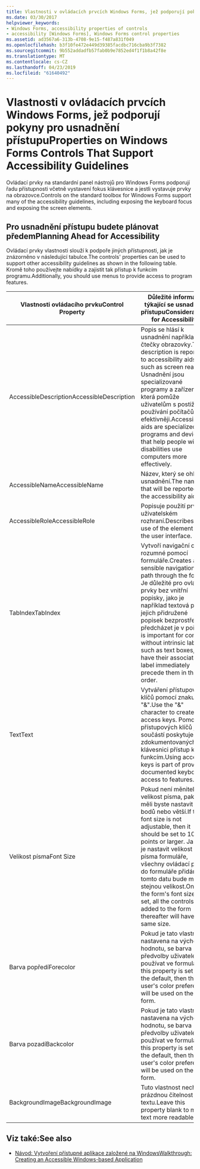 ```yaml
---
title: Vlastnosti v ovládacích prvcích Windows Forms, jež podporují pokyny pro usnadnění přístupu
ms.date: 03/30/2017
helpviewer_keywords:
- Windows Forms, accessibility properties of controls
- accessibility [Windows Forms], Windows Forms control properties
ms.assetid: ad3567a6-313b-4708-9e15-f487a831f049
ms.openlocfilehash: b3f10fe472e449d39385facdbc716cba9b3f7382
ms.sourcegitcommit: 9b552addadfb57fab0b9e7852ed4f1f1b8a42f8e
ms.translationtype: MT
ms.contentlocale: cs-CZ
ms.lasthandoff: 04/23/2019
ms.locfileid: "61640492"
---
```

# <a name="properties-on-windows-forms-controls-that-support-accessibility-guidelines"></a><span data-ttu-id="7332b-102">Vlastnosti v ovládacích prvcích Windows Forms, jež podporují pokyny pro usnadnění přístupu</span><span class="sxs-lookup"><span data-stu-id="7332b-102">Properties on Windows Forms Controls That Support Accessibility Guidelines</span></span>
<span data-ttu-id="7332b-103">Ovládací prvky na standardní panel nástrojů pro Windows Forms podporují řadu přístupnosti včetně vystavení fokus klávesnice a jestli vystavuje prvky na obrazovce.</span><span class="sxs-lookup"><span data-stu-id="7332b-103">Controls on the standard toolbox for Windows Forms support many of the accessibility guidelines, including exposing the keyboard focus and exposing the screen elements.</span></span>  
  
## <a name="planning-ahead-for-accessibility"></a><span data-ttu-id="7332b-104">Pro usnadnění přístupu budete plánovat předem</span><span class="sxs-lookup"><span data-stu-id="7332b-104">Planning Ahead for Accessibility</span></span>  
 <span data-ttu-id="7332b-105">Ovládací prvky vlastnosti slouží k podpoře jiných přístupnosti, jak je znázorněno v následující tabulce.</span><span class="sxs-lookup"><span data-stu-id="7332b-105">The controls' properties can be used to support other accessibility guidelines as shown in the following table.</span></span> <span data-ttu-id="7332b-106">Kromě toho používejte nabídky a zajistit tak přístup k funkcím programu.</span><span class="sxs-lookup"><span data-stu-id="7332b-106">Additionally, you should use menus to provide access to program features.</span></span>  
  
|<span data-ttu-id="7332b-107">Vlastnosti ovládacího prvku</span><span class="sxs-lookup"><span data-stu-id="7332b-107">Control Property</span></span>|<span data-ttu-id="7332b-108">Důležité informace týkající se usnadnění přístupu</span><span class="sxs-lookup"><span data-stu-id="7332b-108">Considerations for Accessibility</span></span>|  
|----------------------|--------------------------------------|  
|<span data-ttu-id="7332b-109">AccessibleDescription</span><span class="sxs-lookup"><span data-stu-id="7332b-109">AccessibleDescription</span></span>|<span data-ttu-id="7332b-110">Popis se hlásí k usnadnění například čtečky obrazovky.</span><span class="sxs-lookup"><span data-stu-id="7332b-110">The description is reported to accessibility aids such as screen readers.</span></span> <span data-ttu-id="7332b-111">Usnadnění jsou specializované programy a zařízení, která pomůže uživatelům s postižením používání počítačů efektivněji.</span><span class="sxs-lookup"><span data-stu-id="7332b-111">Accessibility aids are specialized programs and devices that help people with disabilities use computers more effectively.</span></span>|  
|<span data-ttu-id="7332b-112">AccessibleName</span><span class="sxs-lookup"><span data-stu-id="7332b-112">AccessibleName</span></span>|<span data-ttu-id="7332b-113">Název, který se ohlásí usnadnění.</span><span class="sxs-lookup"><span data-stu-id="7332b-113">The name that will be reported to the accessibility aids.</span></span>|  
|<span data-ttu-id="7332b-114">AccessibleRole</span><span class="sxs-lookup"><span data-stu-id="7332b-114">AccessibleRole</span></span>|<span data-ttu-id="7332b-115">Popisuje použití prvku v uživatelském rozhraní.</span><span class="sxs-lookup"><span data-stu-id="7332b-115">Describes the use of the element in the user interface.</span></span>|  
|<span data-ttu-id="7332b-116">TabIndex</span><span class="sxs-lookup"><span data-stu-id="7332b-116">TabIndex</span></span>|<span data-ttu-id="7332b-117">Vytvoří navigační cestu rozumné pomocí formuláře.</span><span class="sxs-lookup"><span data-stu-id="7332b-117">Creates a sensible navigational path through the form.</span></span> <span data-ttu-id="7332b-118">Je důležité pro ovládací prvky bez vnitřní popisky, jako je například textová pole, jejich přidružené popisek bezprostředně předcházet je v pořadí.</span><span class="sxs-lookup"><span data-stu-id="7332b-118">It is important for controls without intrinsic labels, such as text boxes, to have their associated label immediately precede them in the tab order.</span></span>|  
|<span data-ttu-id="7332b-119">Text</span><span class="sxs-lookup"><span data-stu-id="7332b-119">Text</span></span>|<span data-ttu-id="7332b-120">Vytváření přístupových klíčů pomocí znaku "&".</span><span class="sxs-lookup"><span data-stu-id="7332b-120">Use the "&" character to create access keys.</span></span> <span data-ttu-id="7332b-121">Pomocí přístupových klíčů je součástí poskytuje zdokumentovaných klávesnici přístup k funkcím.</span><span class="sxs-lookup"><span data-stu-id="7332b-121">Using access keys is part of providing documented keyboard access to features.</span></span>|  
|<span data-ttu-id="7332b-122">Velikost písma</span><span class="sxs-lookup"><span data-stu-id="7332b-122">Font Size</span></span>|<span data-ttu-id="7332b-123">Pokud není měnitelné velikost písma, pak ho měli byste nastavit 10 bodů nebo větší.</span><span class="sxs-lookup"><span data-stu-id="7332b-123">If the font size is not adjustable, then it should be set to 10 points or larger.</span></span> <span data-ttu-id="7332b-124">Jakmile je nastavit velikost písma formuláře, všechny ovládací prvky do formuláře přidán po tomto datu bude mít stejnou velikost.</span><span class="sxs-lookup"><span data-stu-id="7332b-124">Once the form's font size is set, all the controls added to the form thereafter will have the same size.</span></span>|  
|<span data-ttu-id="7332b-125">Barva popředí</span><span class="sxs-lookup"><span data-stu-id="7332b-125">Forecolor</span></span>|<span data-ttu-id="7332b-126">Pokud je tato vlastnost nastavena na výchozí hodnotu, se barva předvolby uživatele používat ve formuláři.</span><span class="sxs-lookup"><span data-stu-id="7332b-126">If this property is set to the default, then the user's color preferences will be used on the form.</span></span>|  
|<span data-ttu-id="7332b-127">Barva pozadí</span><span class="sxs-lookup"><span data-stu-id="7332b-127">Backcolor</span></span>|<span data-ttu-id="7332b-128">Pokud je tato vlastnost nastavena na výchozí hodnotu, se barva předvolby uživatele používat ve formuláři.</span><span class="sxs-lookup"><span data-stu-id="7332b-128">If this property is set to the default, then the user's color preferences will be used on the form.</span></span>|  
|<span data-ttu-id="7332b-129">BackgroundImage</span><span class="sxs-lookup"><span data-stu-id="7332b-129">BackgroundImage</span></span>|<span data-ttu-id="7332b-130">Tuto vlastnost nechte prázdnou čitelnost textu.</span><span class="sxs-lookup"><span data-stu-id="7332b-130">Leave this property blank to make text more readable.</span></span>|  
  
## <a name="see-also"></a><span data-ttu-id="7332b-131">Viz také:</span><span class="sxs-lookup"><span data-stu-id="7332b-131">See also</span></span>

- [<span data-ttu-id="7332b-132">Návod: Vytvoření přístupné aplikace založené na Windows</span><span class="sxs-lookup"><span data-stu-id="7332b-132">Walkthrough: Creating an Accessible Windows-based Application</span></span>](walkthrough-creating-an-accessible-windows-based-application.md)
